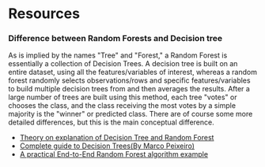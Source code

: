 # Resources

### Difference between Random Forests and Decision tree
As is implied by the names "Tree" and "Forest," a Random Forest is essentially a collection of Decision Trees. A decision tree is built on an entire dataset, using all the features/variables of interest, whereas a random forest randomly selects observations/rows and specific features/variables to build multiple decision trees from and then averages the results. After a large number of trees are built using this method, each tree "votes" or chooses the class, and the class receiving the most votes by a simple majority is the "winner" or predicted class. There are of course some more detailed differences, but this is the main conceptual difference.

- [Theory on explanation of Decision Tree and Random Forest](https://medium.com/datadriveninvestor/decision-tree-and-random-forest-e174686dd9eb)
- [Complete guide to Decision Trees(By Marco Peixeiro)](https://towardsdatascience.com/the-complete-guide-to-decision-trees-17a874301448)
- [A practical End-to-End Random Forest algorithm example](https://towardsdatascience.com/random-forest-in-python-24d0893d51c0)
